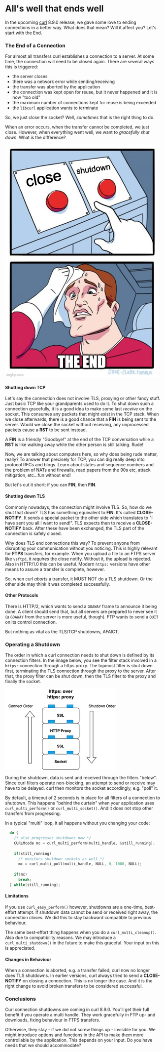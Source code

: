# All's well that ends well

In the upcoming [curl](https://curl.se) 8.9.0 release, we gave some love to ending connections in a better way. What does that mean? Will it affect you? Let's start with the End.

### The End of a Connection

For almost all transfers curl establishes a connection to a server. At some time, the connection will need to be closed again. There are several ways this is triggered:

- the server closes
- there was a network error while sending/receiving
- the transfer was aborted by the application
- the connection was kept open for reuse, but it never happened and it is now "too old"
- the maximum number of connections kept for reuse is being exceeded
- the `libcurl` application wants to terminate

So, we just close the socket? Well, *sometimes* that is the right thing to do. 

When an error occurs, when the transfer cannot be completed, we just close. However, when everything went well, we want to *gracefully shut down*. What is the difference?

![Ending a Connection](images/the-end.jpg)

#### Shutting down TCP

Let's say the connection does not involve TLS, proxying or other fancy stuff. Just basic TCP like your grandparents used to do it. To shut down such a connection gracefully, it is a good idea to make some last *receive* on the socket. This consumes any packets that might exist in the TCP stack. When we close afterwards, there is a good chance that a **FIN** is being sent to the server. Would we close the socket without receiving, any unprocessed packets cause a **RST** to be sent instead.

A **FIN** is a friendly "Goodbye!" at the end of the TCP conversation while a **RST** is like walking away while the other person is still talking. Rude! 

Now, we are talking about computers here, so why does being rude matter, really? To answer that precisely for TCP, you can dig really deep into protocol RFCs and blogs. Learn about states and sequence numbers and the problem of NATs and firewalls, read papers from the 90s etc, attack mitigation, etc...fun without end!

But let's cut it short: if you can **FIN**, then **FIN**.

#### Shutting down TLS

Commonly nowadays, the connection might involve TLS. So, how do we shut that down? TLS has something equivalent to **FIN**. It's called **CLOSE-NOTIFY**. It sends a special packet to the other side which translates to "I have sent you all I want to send!". TLS expects then to receive a **CLOSE-NOTIFY** back. After these have been exchanged, the TLS part of the connection is safely closed.

Why does TLS end connections this way? To prevent anyone from disrupting your communication without you noticing. This is highly relevant for **FTPS** transfers, for example. When you upload a file to an FTPS server like `vsftpd`, it *requires* the close notify. Without it, the upload is rejected. Also in HTTP/1.0 this can be useful. Modern `https:` versions have other means to assure a transfer is complete, however.

So, when curl *aborts* a transfer, it MUST NOT do a TLS shutdown. Or the other side may think it was completed successfully.

#### Other Protocols

There is HTTP/2, which wants to send a `GOAWAY` frame to announce it being done. A client should send that, but all servers are prepared to never see it (a `GOAWAY` from the server is more useful, though). FTP wants to send a `QUIT` on its control connection. 

But nothing as vital as the TLS/TCP shutdowns, AFAICT.

### Operating a Shutdown

The order in which a curl connection needs to shut down is defined by its connection filters. In the image below, you see the filter stack involved in a `https:` connection through a https proxy. The topmost filter is shut down first, terminating the TLS connection through the proxy to the server. After that, the proxy filter can be shut down, then the TLS filter to the proxy and finally the socket.

![Connection Filter Shutdowns](images/shutdown-order.png)

During the shutdown, data is sent and received through the filters "below". Since curl filters operate non-blocking, an attempt to send or receive may have to be delayed. curl then monitors the socket accordingly, e.g. "poll" it. 

By default, a timeout of 2 seconds is in place for all filters of a connection to shutdown. This happens "behind the curtain" when your application uses `curl_multi_perform()` or `curl_multi_socket()`. And it does not stop other transfers from progressing. 

In a typical "multi" loop, it all happens without you changing your code:

```c
  do {
    /* also progresses shutdowns now */
    CURLMcode mc = curl_multi_perform(multi_handle, &still_running);

    if(still_running)
      /* monitors shutdown sockets as well */
      mc = curl_multi_poll(multi_handle, NULL, 0, 1000, NULL);

    if(mc)
      break;
  } while(still_running);

```


#### Limitations

If you use `curl_easy_perform()` however, shutdowns are a one-time, best-effort attempt. If shutdown data cannot be send or received right away, the connection closes. We did this to stay backward compatible to previous behaviour.

The same best-effort thing happens when you do a `curl_multi_cleanup()`. Also due to compatibility reasons. We may introduce a `curl_multi_shutdown()` in the future to make this graceful. Your input on this is appreciated.

#### Changes in Behaviour

When a connection is aborted, e.g. a transfer failed, curl now no longer does TLS shutdowns. In earlier versions, curl always tried to send a **CLOSE-NOTIFY** on closing a connection. This is no longer the case. And it is the right change to avoid broken transfers to be considered successful.

### Conclusions

Curl connection shutdowns are coming in curl 8.9.0. You'll get their full benefit if you operate a multi handle. They work gracefully in FTP up- and downloads, fixing behaviour in FTPS transfers.

Otherwise, they stay - if we did not screw things up - invisible for you. We might introduce options and functions in the API to make them more controllable by the application. This depends on your input. Do you have needs that we should accommodate?